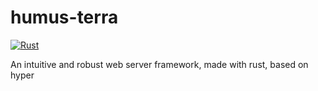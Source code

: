 # humus-terra

[![Rust](https://github.com/Sharp0802/humus/actions/workflows/rust.yml/badge.svg)](https://github.com/Sharp0802/humus/actions/workflows/rust.yml)

An intuitive and robust web server framework, made with rust, based on hyper
